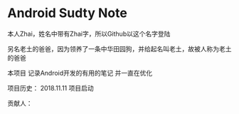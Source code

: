 # Android Sudty Note

本人Zhai，姓名中带有Zhai字，所以Github以这个名字登陆

另名老土的爸爸，因为领养了一条中华田园狗，并给起名叫老土，故被人称为老土的爸爸

本项目 记录Android开发的有用的笔记 并一直在优化







项目历史：
2018.11.11 项目启动


贡献人：